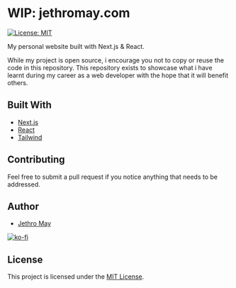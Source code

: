 # WIP: jethromay.com

[![License: MIT](https://img.shields.io/badge/License-MIT-green.svg)](https://opensource.org/licenses/MIT) 

My personal website built with Next.js & React. 

While my project is open source, i encourage you not to copy or reuse the code in this repository. This repository exists to showcase what i have learnt during my career as a web developer with the hope that it will benefit others.

## Built With

* [Next.js](https://nextjs.org/) 
* [React](https://reactjs.org/)
* [Tailwind](https://tailwindcss.com/)

## Contributing

Feel free to submit a pull request if you notice anything that needs to be addressed.

## Author

* [Jethro May](https://jethromay.com)

[![ko-fi](https://www.ko-fi.com/img/githubbutton_sm.svg)](https://ko-fi.com/K3K0Z32Y)

## License

This project is licensed under the [MIT License](LICENSE).